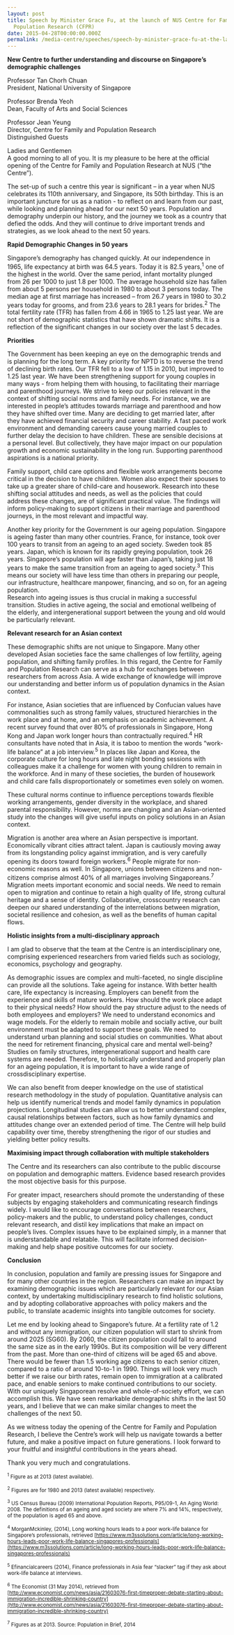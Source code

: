 ```yaml
---
layout: post
title: Speech by Minister Grace Fu, at the launch of NUS Centre for Family and
  Population Research (CFPR)
date: 2015-04-28T00:00:00.000Z
permalink: /media-centre/speeches/speech-by-minister-grace-fu-at-the-launch-of-nus-centre-for-family-and-population-research-(cfpr)-on-28-apr-2015
---
```

**New Centre to further understanding and discourse on Singapore’s demographic challenges**

Professor Tan Chorh Chuan  
President, National University of Singapore

Professor Brenda Yeoh  
Dean, Faculty of Arts and Social Sciences  

Professor Jean Yeung  
Director, Centre for Family and Population Research  
Distinguished Guests  
 
Ladies and Gentlemen  
A good morning to all of you.  It is my pleasure to be here at the official opening of the Centre for Family and Population Research at NUS (“the Centre”).

The set-up of such a centre this year is significant – in a year when NUS celebrates its 110th anniversary, and Singapore, its 50th birthday.  This is an important juncture for us as a nation - to reflect on and learn from our past, while looking and planning ahead for our next 50 years.  Population and demography underpin our history, and the journey we took as a country that defied the odds. And they will continue to drive important trends and strategies, as we look ahead to the next 50 years.
 
**Rapid Demographic Changes in 50 years**

Singapore’s demography has changed quickly.  At our independence in 1965, life expectancy at birth was 64.5 years.  Today it is 82.5 years,<sup>1</sup> one of the highest in the world.  Over the same period, infant mortality plunged from 26 per 1000 to just 1.8 per 1000.  The average household size has fallen from about 5 persons per household in 1980 to about 3 persons today.  The median age at first marriage has increased – from 26.7 years in 1980 to 30.2 years today for grooms, and from 23.6 years to 28.1 years for brides.<sup>2</sup>  The total fertility rate (TFR) has fallen from 4.66 in 1965 to 1.25 last year. We are not short of demographic statistics that have shown dramatic shifts. It is a reflection of the significant changes in our society over the last 5 decades.

**Priorities**

The Government has been keeping an eye on the demographic trends and is planning for the long term. A key priority for NPTD is to reverse the trend of declining birth rates.  Our TFR fell to a low of 1.15 in 2010, but improved to 1.25 last year. We have been strengthening support for young couples in many ways - from helping them with housing, to facilitating their marriage and parenthood journeys.  We strive to keep our policies relevant in the context of shifting social norms and family needs.  For instance, we are interested in people’s attitudes towards marriage and parenthood and how they have shifted over time.  Many are deciding to get married later, after they have achieved financial security and career stability. A fast paced work environment and demanding careers cause young married couples to further delay the decision to have children. These are sensible decisions at a personal level.  But collectively, they have major impact on our population growth and economic sustainability in the long run. Supporting parenthood aspirations is a national priority.

Family support, child care options and flexible work arrangements become critical in the decision to have children.  Women also expect their spouses to take up a greater share of child-care and housework.  Research into these shifting social attitudes and needs, as well as the policies that could address these changes, are of significant practical value. The findings will inform policy-making to support citizens in their marriage and parenthood journeys, in the most relevant and impactful way.

Another key priority for the Government is our ageing population. Singapore is ageing faster than many other countries.  France, for instance, took over 100 years to transit from an ageing to an aged society. Sweden took 85 years.  Japan, which is known for its rapidly greying population, took 26 years.  Singapore’s population will age faster than Japan’s, taking just 18 years to make the same transition from an ageing to aged society.<sup>3</sup>  This means our society will have less time than others in preparing our people, our infrastructure, healthcare manpower, financing, and so on, for an ageing population.  
Research into ageing issues is thus crucial in making a successful transition.  Studies in active ageing, the social and emotional wellbeing of the elderly, and intergenerational support between the young and old would be particularly relevant.

**Relevant research for an Asian context**

These demographic shifts are not unique to Singapore.  Many other developed Asian societies face the same challenges of low fertility, ageing population, and shifting family profiles.  In this regard, the Centre for Family and Population Research can serve as a hub for exchanges between researchers from across Asia.  A wide exchange of knowledge will improve our understanding and better inform us of population dynamics in the Asian context.

For instance, Asian societies that are influenced by Confucian values have commonalities such as strong family values, structured hierarchies in the work place and at home, and an emphasis on academic achievement. A recent survey found that over 80% of professionals in Singapore, Hong Kong and Japan work longer hours than contractually required.<sup>4</sup>  HR consultants have noted that in Asia, it is taboo to mention the words “work-life balance” at a job interview.<sup>5</sup>  In places like Japan and Korea, the corporate culture for long hours and late night bonding sessions with colleagues make it a challenge for women with young children to remain in the workforce.  And in many of these societies, the burden of housework and child care falls disproportionately or sometimes even solely on women.

These cultural norms continue to influence perceptions towards flexible working arrangements, gender diversity in the workplace, and shared parental responsibility.  However, norms are changing and an Asian-oriented study into the changes will give useful inputs on policy solutions in an Asian context.   

Migration is another area where an Asian perspective is important.  Economically vibrant cities attract talent.  Japan is cautiously moving away from its longstanding policy against immigration, and is very carefully opening its doors toward foreign workers.<sup>6</sup>  People migrate for non-economic reasons as well.  In Singapore, unions between citizens and non-citizens comprise almost 40% of all marriages involving Singaporeans.<sup>7</sup>   
Migration meets important economic and social needs. We need to remain open to migration and continue to retain a high quality of life, strong cultural heritage and a sense of identity.  Collaborative, crosscountry research can deepen our shared understanding of the interrelations between migration, societal resilience and cohesion, as well as the benefits of human capital flows.       

**Holistic insights from a multi-disciplinary approach**  

I am glad to observe that the team at the Centre is an interdisciplinary one, comprising experienced researchers from varied fields such as sociology, economics, psychology and geography.

As demographic issues are complex and multi-faceted, no single discipline can provide all the solutions. Take ageing for instance. With better health care, life expectancy is increasing. Employers can benefit from the experience and skills of mature workers. How should the work place adapt to their physical needs? How should the pay structure adjust to the needs of both employees and employers? We need to understand economics and wage models. For the elderly to remain mobile and socially active, our built environment must be adapted to support these goals. We need to understand urban planning and social studies on communities. What about the need for retirement financing, physical care and mental well-being?  Studies on family structures, intergenerational support and health care systems are needed.  Therefore, to holistically understand and properly plan for an ageing population, it is important to have a wide range of crossdisciplinary expertise.

We can also benefit from deeper knowledge on the use of statistical research methodology in the study of population. Quantitative analysis can help us identify numerical trends and model family dynamics in population projections.    Longitudinal studies can allow us to better understand complex, causal relationships between factors, such as how family dynamics and attitudes change over an extended period of time.  The Centre will help build capability over time, thereby strengthening the rigor of our studies and yielding better policy results.
 
**Maximising impact through collaboration with multiple stakeholders**

The Centre and its researchers can also contribute to the public discourse on population and demographic matters. Evidence based research provides the most objective basis for this purpose.

For greater impact, researchers should promote the understanding of these subjects by engaging stakeholders and communicating research findings widely.  I would like to encourage conversations between researchers, policy-makers and the public, to understand policy challenges, conduct relevant research, and distil key implications that make an impact on people’s lives. Complex issues have to be explained simply, in a manner that is understandable and relatable. This will facilitate informed decision-making and help shape positive outcomes for our society.  

**Conclusion**

In conclusion, population and family are pressing issues for Singapore and for many other countries in the region. Researchers can make an impact by examining demographic issues which are particularly relevant for our Asian context, by undertaking multidisciplinary research to find holistic solutions, and by adopting collaborative approaches with policy makers and the public, to translate academic insights into tangible outcomes for society. 

Let me end by looking ahead to Singapore’s future.  At a fertility rate of 1.2 and without any immigration, our citizen population will start to shrink from around 2025 (SG60).  By 2060, the citizen population could fall to around the same size as in the early 1990s.  But its composition will be very different from the past.  More than one-third of citizens will be aged 65 and above.  There would be fewer than 1.5 working age citizens to each senior citizen, compared to a ratio of around 10-to-1 in 1990.  Things will look very much better if we raise our birth rates, remain open to immigration at a calibrated pace, and enable seniors to make continued contributions to our society.  With our uniquely Singaporean resolve and whole-of-society effort, we can accomplish this.  We have seen remarkable demographic shifts in the last 50 years, and I believe that we can make similar changes to meet the challenges of the next 50.   

As we witness today the opening of the Centre for Family and Population Research, I believe the Centre’s work will help us navigate towards a better future, and make a positive impact on future generations.  I look forward to your fruitful and insightful contributions in the years ahead. 

Thank you very much and congratulations. 

<sub><sup>1</sup> Figure as at 2013 (latest available). </sub>

<sub><sup>2</sup> Figures are for 1980 and 2013 (latest available) respectively. </sub>

<sub><sup>3</sup> US Census Bureau (2009) International Population Reports, P95/09-1, An Aging World: 2008.  The definitions of an ageing and aged society are where 7% and 14%, respectively, of the population is aged 65 and above. </sub>

<sub><sup>4</sup> MorganMckinley, (2014), Long working hours leads to a poor work-life balance for Singapore’s professionals, retrieved [https://www.m3ssolutions.com/article/long-working-hours-leads-poor-work-life-balance-singapores-professionals](https://www.m3ssolutions.com/article/long-working-hours-leads-poor-work-life-balance-singapores-professionals) </sub>

<sub><sup>5</sup> Efinancialcareers (2014), Finance professionals in Asia fear “slacker” tag if they ask about work-life balance at interviews. </sub>

<sub><sup>6</sup> The Economist (31 May 2014), retrieved from [http://www.economist.com/news/asia/21603076-first-timeproper-debate-starting-about-immigration-incredible-shrinking-country](http://www.economist.com/news/asia/21603076-first-timeproper-debate-starting-about-immigration-incredible-shrinking-country) </sub> 

<sub><sup>7</sup> Figures as at 2013.  Source: Population in Brief, 2014 </sub>